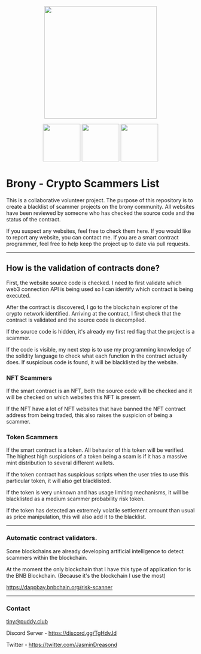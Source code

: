 <center>
<img src="https://cdn.puddy.club/tinywagfaster.png" height="300px">

<img src="https://cdn.puddy.club/img/cryptoicons/trustwallet/blockchains/ethereum/info/logo.png" height="100px"> <img src="https://cdn.puddy.club/img/cryptoicons/trustwallet/blockchains/polygon/info/logo.png" height="100px"> <img src="https://cdn.puddy.club/img/cryptoicons/trustwallet/blockchains/smartchain/info/logo.png" height="100px">
</center>

# Brony - Crypto Scammers List

This is a collaborative volunteer project. The purpose of this repository is to create a blacklist of scammer projects on the brony community. All websites have been reviewed by someone who has checked the source code and the status of the contract.

If you suspect any websites, feel free to check them here. If you would like to report any website, you can contact me.
If you are a smart contract programmer, feel free to help keep the project up to date via pull requests.

<hr/>

## How is the validation of contracts done?

First, the website source code is checked. I need to first validate which web3 connection API is being used so I can identify which contract is being executed.

After the contract is discovered, I go to the blockchain explorer of the crypto network identified. Arriving at the contract, I first check that the contract is validated and the source code is decompiled.

If the source code is hidden, it's already my first red flag that the project is a scammer.

If the code is visible, my next step is to use my programming knowledge of the solidity language to check what each function in the contract actually does. If suspicious code is found, it will be blacklisted by the website.

### NFT Scammers
If the smart contract is an NFT, both the source code will be checked and it will be checked on which websites this NFT is present.

If the NFT have a lot of NFT websites that have banned the NFT contract address from being traded, this also raises the suspicion of being a scammer.

### Token Scammers
If the smart contract is a token. All behavior of this token will be verified. The highest high suspicions of a token being a scam is if it has a massive mint distribution to several different wallets.

If the token contract has suspicious scripts when the user tries to use this particular token, it will also get blacklisted.

If the token is very unknown and has usage limiting mechanisms, it will be blacklisted as a medium scammer probability risk token.

If the token has detected an extremely volatile settlement amount than usual as price manipulation, this will also add it to the blacklist.

<hr/>

### Automatic contract validators.

Some blockchains are already developing artificial intelligence to detect scammers within the blockchain. 

At the moment the only blockchain that I have this type of application for is the BNB Blockchain. (Because it's the blockchain I use the most)

https://dappbay.bnbchain.org/risk-scanner

<hr/>

### Contact

tiny@puddy.club

Discord Server - https://discord.gg/TgHdvJd

Twitter - https://twitter.com/JasminDreasond